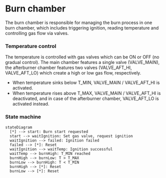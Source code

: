 # Burn chamber
The burn chamber is responsible for managing the burn process in one burn chamber, which includes triggering ignition, reading temperature and controlling gas flow via valves.

### Temperature control
The temperature is controlled with gas valves which can be ON or OFF (no gradual control). The main chamber features a single valve (VALVE_MAIN), the afterburner chamber features two valves (VALVE_AFT_HI, VALVE_AFT_LO) which create a high or low gas flow, respectively.

- When temperature sinks below T_MIN, VALVE_MAIN / VALVE_AFT_HI is activated.
- When temperature rises above T_MAX, VALVE_MAIN / VALVE_AFT_HI is deactivated, and in case of the afterburner chamber, VALVE_AFT_LO is activated instead.

### State machine
``` mermaid
stateDiagram
  [*] --> start: Burn start requested
  start --> waitIgnition: Set gas valve, request ignition
  waitIgnition --> failed: Ignition failed
  failed --> [*]: Reset
  waitIgnition --> waitTemp: Ignition successful
  waitTemp --> burnHigh: T_MIN reached
  burnHigh --> burnLow: T > T_MAX
  burnLow --> burnHigh: T < T_MIN
  burnHigh --> [*]: Reset
  burnLow --> [*]: Reset
```
